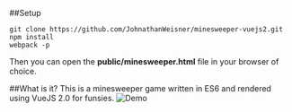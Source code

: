 ##Setup
```shell
git clone https://github.com/JohnathanWeisner/minesweeper-vuejs2.git
npm install
webpack -p
```
Then you can open the **public/minesweeper.html** file in your browser of choice.

##What is it?
This is a minesweeper game written in ES6 and rendered using VueJS 2.0 for funsies.
![Demo](http://i.imgur.com/PAmMHOq.png)
